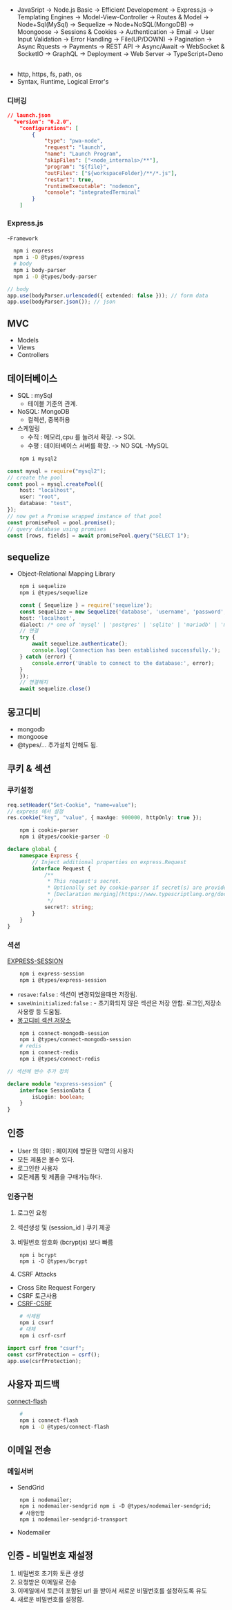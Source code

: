 #

##

- JavaSript -> Node.js Basic -> Efficient Developement -> Express.js -> Templating Engines ->
  Model-View-Controller -> Routes & Model -> Node+Sql(MySql) -> Sequelize -> Node+NoSQL(MongoDB)
  -> Moongoose -> Sessions & Cookies -> Authentication -> Email -> User Input Validation -> Error Handling -> File(UP/DOWN) -> Pagination -> Async Rquests -> Payments -> REST API -> Async/Await -> WebSocket & SocketIO -> GraphQL -> Deployment -> Web Server -> TypeScript+Deno

##

- http, https, fs, path, os
- Syntax, Runtime, Logical Error's

### 디버깅

```json
// launch.json
  "version": "0.2.0",
	"configurations": [
		{
			"type": "pwa-node",
			"request": "launch",
			"name": "Launch Program",
			"skipFiles": ["<node_internals>/**"],
			"program": "${file}",
			"outFiles": ["${workspaceFolder}/**/*.js"],
			"restart": true,
			"runtimeExecutable": "nodemon",
			"console": "integratedTerminal"
		}
	]
```

### Express.js

-`Framework`

```sh
  npm i express
  npm i -D @types/express
  # body
  npm i body-parser
  npm i -D @types/body-parser
```

```ts
// body
app.use(bodyParser.urlencoded({ extended: false })); // form data
app.use(bodyParser.json()); // json
```

## MVC

- Models
- Views
- Controllers

## 데이터베이스

- SQL : mySql
  - 테이블 기준의 관계.
- NoSQL: MongoDB
  - 컬렉션, 중복허용
- 스케일링
  - 수직 : 메모리,cpu 를 늘려서 확장. -> SQL
  - 수평 : 데이터베이스 서버를 확장. -> NO SQL
    -MySQL

```sh
	npm i mysql2
```

```ts
const mysql = require("mysql2");
// create the pool
const pool = mysql.createPool({
	host: "localhost",
	user: "root",
	database: "test",
});
// now get a Promise wrapped instance of that pool
const promisePool = pool.promise();
// query database using promises
const [rows, fields] = await promisePool.query("SELECT 1");
```

## sequelize

- Object-Relational Mapping Library

```sh
	npm i sequelize
	npm i @types/sequelize
```

```ts
	const { Sequelize } = require('sequelize');
	const sequelize = new Sequelize('database', 'username', 'password', {
	host: 'localhost',
	dialect: /* one of 'mysql' | 'postgres' | 'sqlite' | 'mariadb' | 'mssql' | 'db2' | 'snowflake' | 'oracle' */
	// 연결
	try {
		await sequelize.authenticate();
		console.log('Connection has been established successfully.');
	} catch (error) {
		console.error('Unable to connect to the database:', error);
	}
	});
	// 연결해지
	await sequelize.close()
```

## 몽고디비

- mongodb
- mongoose
- @types/... 추가설치 안해도 됨.

## 쿠키 & 섹션

### 쿠키설정

```ts
req.setHeader("Set-Cookie", "name=value");
// express 에서 설정
res.cookie("key", "value", { maxAge: 900000, httpOnly: true });
```

```sh
	npm i cookie-parser
	npm i @types/cookie-parser -D
```

```ts
declare global {
	namespace Express {
		// Inject additional properties on express.Request
		interface Request {
			/**
			 * This request's secret.
			 * Optionally set by cookie-parser if secret(s) are provided.  Can be used by other middleware.
			 * [Declaration merging](https://www.typescriptlang.org/docs/handbook/declaration-merging.html) can be used to add your own properties.
			 */
			secret?: string;
		}
	}
}
```

### 셕션

[EXPRESS-SESSION](https://github.com/expressjs/session)

```sh
	npm i express-session
	npm i @types/express-session
```

- `resave:false` : 섹션이 변경되었을때만 저장됨.
- `saveUninitialized:false` : - 초기화되지 않은 섹션은 저장 안함. 로그인,저장소사용량
  등 도움됨.
- [몽고디비 섹션 저장소](https://www.npmjs.com/package/connect-mongodb-session)

```sh
	npm i connect-mongodb-session
	npm i @types/connect-mongodb-session
	# redis
	npm i connect-redis
	npm i @types/connect-redis
```

```ts
// 섹션에 변수 추가 정의

declare module "express-session" {
	interface SessionData {
		isLogin: boolean;
	}
}
```

## 인증

- User 의 의미 : 페이지에 방문한 익명의 사용자
- 모든 제품은 볼수 있다.
- 로그인한 사용자
- 모든제품 및 제품을 구매가능하다.

### 인증구현

1. 로그인 요청
2. 섹션생성 및 (session_id ) 쿠키 제공

3. 비밀번호 암호화 (bcryptjs) 보다 빠름

```
	npm i bcrypt
    npm i -D @types/bcrypt
```

4. CSRF Attacks

- Cross Site Request Forgery
- CSRF 토근사용
- [CSRF-CSRF](https://www.npmjs.com/package/csrf-csrf)

```sh
	# 삭제됨
	npm i csurf
	# 대체
	npm i csrf-csrf
```

```ts
import csrf from "csurf";
const csrfProtection = csrf();
app.use(csrfProtection);
```

## 사용자 피드백

[connect-flash]()

```sh
	#
	npm i connect-flash
	npm i -D @types/connect-flash

```

## 이메일 전송

### 메일서버

- SendGrid

```
	npm i nodemailer;
	npm i nodemailer-sendgrid npm i -D @types/nodemailer-sendgrid;
	# 사용안함
	npm i nodemailer-sendgrid-transport
```

- Nodemailer

## 인증 - 비밀번호 재설정

1. 비밀번호 초기화 토큰 생성
2. 요청받은 이메일로 전송
3. 이메일에서 토큰이 포함된 url 을 받아서 새로운 비밀번호를 설정하도록 유도
4. 새로운 비밀번호를 설정함.
